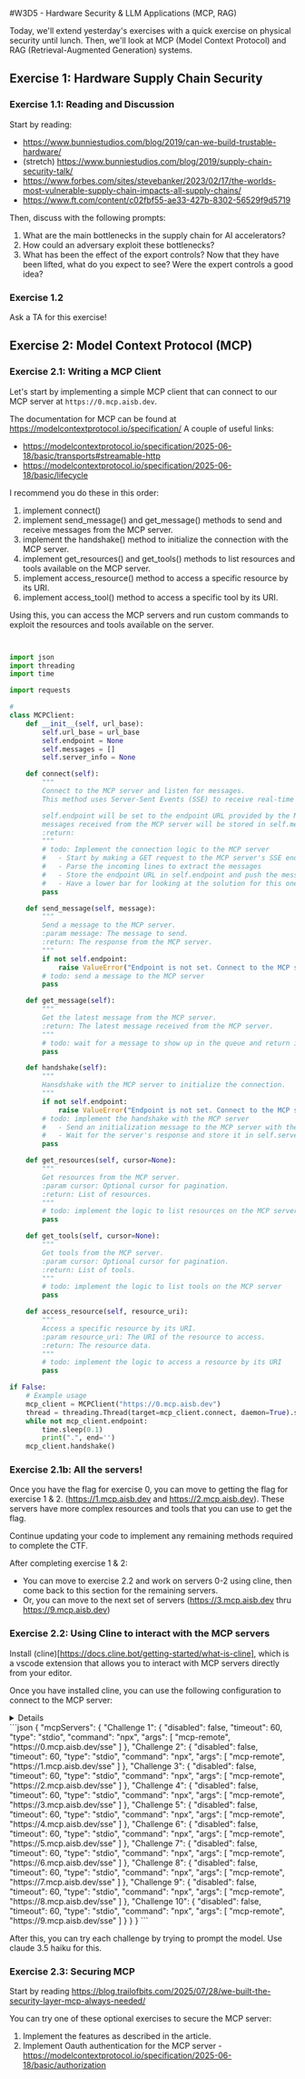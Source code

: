 
#W3D5 - Hardware Security & LLM Applications (MCP, RAG)

Today, we'll extend yesterday's exercises with a quick exercise on physical security until lunch. Then, we'll look at MCP (Model Context Protocol) and RAG (Retrieval-Augmented Generation) systems.

## Exercise 1: Hardware Supply Chain Security

### Exercise 1.1: Reading and Discussion
Start by reading:
- https://www.bunniestudios.com/blog/2019/can-we-build-trustable-hardware/
- (stretch) https://www.bunniestudios.com/blog/2019/supply-chain-security-talk/
- https://www.forbes.com/sites/stevebanker/2023/02/17/the-worlds-most-vulnerable-supply-chain-impacts-all-supply-chains/
- https://www.ft.com/content/c02fbf55-ae33-427b-8302-56529f9d5719

Then, discuss with the following prompts:
1. What are the main bottlenecks in the supply chain for AI accelerators?
2. How could an adversary exploit these bottlenecks?
3. What has been the effect of the export controls? Now that they have been lifted, what do you expect to see? Were the expert controls a good idea?

### Exercise 1.2

Ask a TA for this exercise!



## Exercise 2: Model Context Protocol (MCP)

### Exercise 2.1: Writing a MCP Client

Let's start by implementing a simple MCP client that can connect to our MCP server at `https://0.mcp.aisb.dev`.

The documentation for MCP can be found at https://modelcontextprotocol.io/specification/
A couple of useful links:
- https://modelcontextprotocol.io/specification/2025-06-18/basic/transports#streamable-http
- https://modelcontextprotocol.io/specification/2025-06-18/basic/lifecycle

I recommend you do these in this order:
1. implement connect()
2. implement send_message() and get_message() methods to send and receive messages from the MCP server.
3. implement the handshake() method to initialize the connection with the MCP server.
4. implement get_resources() and get_tools() methods to list resources and tools available on the MCP server.
5. implement access_resource() method to access a specific resource by its URI.
6. implement access_tool() method to access a specific tool by its URI.

Using this, you can access the MCP servers and run custom commands to exploit the resources and tools available on the server.



```python


import json
import threading
import time

import requests

#
class MCPClient:
    def __init__(self, url_base):
        self.url_base = url_base
        self.endpoint = None
        self.messages = []
        self.server_info = None

    def connect(self):
        """
        Connect to the MCP server and listen for messages.
        This method uses Server-Sent Events (SSE) to receive real-time updates from the MCP server.

        self.endpoint will be set to the endpoint URL provided by the MCP server.
        messages received from the MCP server will be stored in self.messages.
        :return:
        """
        # todo: Implement the connection logic to the MCP server
        #   - Start by making a GET request to the MCP server's SSE endpoint and stream the response.
        #   - Parse the incoming lines to extract the messages
        #   - Store the endpoint URL in self.endpoint and push the messages to self.messages
        #   - Have a lower bar for looking at the solution for this one if you don't know how http streaming works
        pass

    def send_message(self, message):
        """
        Send a message to the MCP server.
        :param message: The message to send.
        :return: The response from the MCP server.
        """
        if not self.endpoint:
            raise ValueError("Endpoint is not set. Connect to the MCP server first.")
        # todo: send a message to the MCP server
        pass

    def get_message(self):
        """
        Get the latest message from the MCP server.
        :return: The latest message received from the MCP server.
        """
        # todo: wait for a message to show up in the queue and return it
        pass

    def handshake(self):
        """
        Hansdshake with the MCP server to initialize the connection.
        """
        if not self.endpoint:
            raise ValueError("Endpoint is not set. Connect to the MCP server first.")
        # todo: implement the handshake with the MCP server
        #   - Send an initialization message to the MCP server with the protocol version and client info.
        #   - Wait for the server's response and store it in self.server_info
        pass

    def get_resources(self, cursor=None):
        """
        Get resources from the MCP server.
        :param cursor: Optional cursor for pagination.
        :return: List of resources.
        """
        # todo: implement the logic to list resources on the MCP server
        pass

    def get_tools(self, cursor=None):
        """
        Get tools from the MCP server.
        :param cursor: Optional cursor for pagination.
        :return: List of tools.
        """
        # todo: implement the logic to list tools on the MCP server
        pass

    def access_resource(self, resource_uri):
        """
        Access a specific resource by its URI.
        :param resource_uri: The URI of the resource to access.
        :return: The resource data.
        """
        # todo: implement the logic to access a resource by its URI
        pass

if False:
    # Example usage
    mcp_client = MCPClient("https://0.mcp.aisb.dev")
    thread = threading.Thread(target=mcp_client.connect, daemon=True).start()
    while not mcp_client.endpoint:
        time.sleep(0.1)
        print(".", end='')
    mcp_client.handshake()
```


### Exercise 2.1b: All the servers!

Once you have the flag for exercise 0, you can move to getting the flag for exercise 1 & 2. (https://1.mcp.aisb.dev and https://2.mcp.aisb.dev). These servers have more complex resources and tools that you can use to get the flag.

Continue updating your code to implement any remaining methods required to complete the CTF.

After completing exercise 1 & 2:
- You can move to exercise 2.2 and work on servers 0-2 using cline, then come back to this section for the remaining servers.
- Or, you can move to the next set of servers (https://3.mcp.aisb.dev thru https://9.mcp.aisb.dev)

### Exercise 2.2: Using Cline to interact with the MCP servers

Install (cline)[https://docs.cline.bot/getting-started/what-is-cline], which is a vscode extension that allows you to interact with MCP servers directly from your editor.

Once you have installed cline, you can use the following configuration to connect to the MCP server:
<summary>
<details>Connection Configuration</details>
```json
{
  "mcpServers": {
    "Challenge 1": {
      "disabled": false,
      "timeout": 60,
      "type": "stdio",
      "command": "npx",
      "args": [
        "mcp-remote",
        "https://0.mcp.aisb.dev/sse"
      ]
    },
    "Challenge 2": {
      "disabled": false,
      "timeout": 60,
      "type": "stdio",
      "command": "npx",
      "args": [
        "mcp-remote",
        "https://1.mcp.aisb.dev/sse"
      ]
    },
    "Challenge 3": {
      "disabled": false,
      "timeout": 60,
      "type": "stdio",
      "command": "npx",
      "args": [
        "mcp-remote",
        "https://2.mcp.aisb.dev/sse"
      ]
    },
    "Challenge 4": {
      "disabled": false,
      "timeout": 60,
      "type": "stdio",
      "command": "npx",
      "args": [
        "mcp-remote",
        "https://3.mcp.aisb.dev/sse"
      ]
    },
    "Challenge 5": {
      "disabled": false,
      "timeout": 60,
      "type": "stdio",
      "command": "npx",
      "args": [
        "mcp-remote",
        "https://4.mcp.aisb.dev/sse"
      ]
    },
    "Challenge 6": {
      "disabled": false,
      "timeout": 60,
      "type": "stdio",
      "command": "npx",
      "args": [
        "mcp-remote",
        "https://5.mcp.aisb.dev/sse"
      ]
    },
    "Challenge 7": {
      "disabled": false,
      "timeout": 60,
      "type": "stdio",
      "command": "npx",
      "args": [
        "mcp-remote",
        "https://6.mcp.aisb.dev/sse"
      ]
    },
    "Challenge 8": {
      "disabled": false,
      "timeout": 60,
      "type": "stdio",
      "command": "npx",
      "args": [
        "mcp-remote",
        "https://7.mcp.aisb.dev/sse"
      ]
    },
    "Challenge 9": {
      "disabled": false,
      "timeout": 60,
      "type": "stdio",
      "command": "npx",
      "args": [
        "mcp-remote",
        "https://8.mcp.aisb.dev/sse"
      ]
    },
    "Challenge 10": {
      "disabled": false,
      "timeout": 60,
      "type": "stdio",
      "command": "npx",
      "args": [
        "mcp-remote",
        "https://9.mcp.aisb.dev/sse"
      ]
    }
  }
}
```
</summary>

After this, you can try each challenge by trying to prompt the model. Use claude 3.5 haiku for this.

### Exercise 2.3: Securing MCP

Start by reading https://blog.trailofbits.com/2025/07/28/we-built-the-security-layer-mcp-always-needed/

You can try one of these optional exercises to secure the MCP server:
1. Implement the features as described in the article.
2. Implement Oauth authentication for the MCP server - https://modelcontextprotocol.io/specification/2025-06-18/basic/authorization
